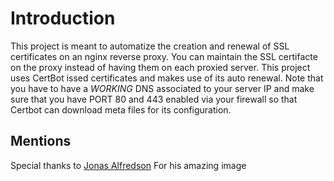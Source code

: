 # Introduction
This project is meant to automatize the creation and renewal of SSL certificates on an nginx reverse proxy. You can maintain the SSL certifacte on the proxy instead of having them on each proxied server.
This project uses CertBot issed certificates and makes use of its auto renewal.
Note that you have to have a *WORKING* DNS associated to your server IP and make sure that you have PORT 80 and 443 enabled via your firewall so that Certbot can download meta files for its configuration.
## Mentions
Special thanks to [Jonas Alfredson](#https://github.com/JonasAlfredsson) For his amazing image